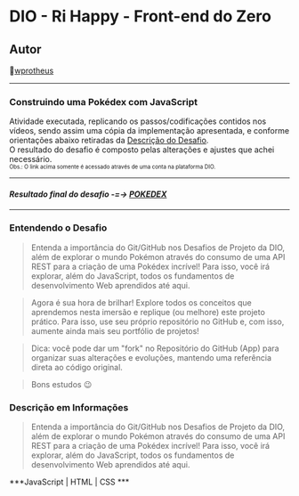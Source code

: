 # DIO - Ri Happy - Front-end do Zero

## Autor
🔸[wprotheus](https://github.com/wprotheus)

---

### Construindo uma Pokédex com JavaScript  

Atividade executada, replicando os passos/codificações contidos nos vídeos, sendo assim uma cópia da implementação apresentada, e conforme orientações abaixo retiradas da [Descrição do Desafio](https://web.dio.me/lab/construindo-uma-pokedex-com-javascript/learning/a6cccca3-fffe-486d-a5f9-8472484dd3e4).  
O resultado do desafio é composto pelas alterações e ajustes que achei necessário.  
<small><sup>Obs.: O link acima somente é acessado através de uma conta na plataforma DIO.</sup></small>

---  

#### ***Resultado final do desafio -=-> [POKEDEX](https://wprotheus.github.io/Desafio-pokedex/)***

---

### Entendendo o Desafio

> Entenda a importância do Git/GitHub nos Desafios de Projeto da DIO, além de explorar o mundo Pokémon através do consumo de uma API REST para a criação de uma Pokédex incrível! Para isso, você irá explorar, além do JavaScript, todos os fundamentos de desenvolvimento Web aprendidos até aqui.

> Agora é sua hora de brilhar! Explore todos os conceitos que aprendemos nesta imersão e replique (ou melhore) este projeto prático. Para isso, use seu próprio repositório no GitHub e, com isso, aumente ainda mais seu portfólio de projetos!

> Dica: você pode dar um "fork" no Repositório do GitHub (App) para organizar suas alterações e evoluções, mantendo uma referência direta ao código original.

> Bons estudos 😉


### Descrição em Informações

> Entenda a importância do Git/GitHub nos Desafios de Projeto da DIO, além de explorar o mundo Pokémon através do consumo de uma API REST para a criação de uma Pokédex incrível! Para isso, você irá explorar, além do JavaScript, todos os fundamentos de desenvolvimento Web aprendidos até aqui.

***JavaScript | HTML | CSS ***
